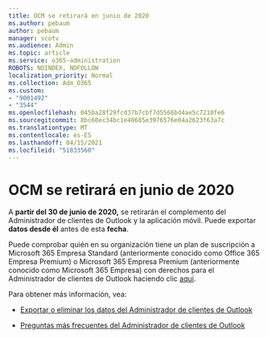 ```yaml
---
title: OCM se retirará en junio de 2020
ms.author: pebaum
author: pebaum
manager: scotv
ms.audience: Admin
ms.topic: article
ms.service: o365-administration
ROBOTS: NOINDEX, NOFOLLOW
localization_priority: Normal
ms.collection: Adm_O365
ms.custom:
- "9001492"
- "3544"
ms.openlocfilehash: 045ba28f29fcd37b7cbf7d5566bd4ae5c7210fe6
ms.sourcegitcommit: 8bc60ec34bc1e40685e3976576e04a2623f63a7c
ms.translationtype: MT
ms.contentlocale: es-ES
ms.lasthandoff: 04/15/2021
ms.locfileid: "51833560"
---
```

# <a name="ocm-to-be-retired-june-2020"></a>OCM se retirará en junio de 2020


A **partir del 30 de junio de 2020,** se retirarán el complemento del Administrador de clientes de Outlook y la aplicación móvil. Puede exportar  **datos desde él**  antes de esta  **fecha**.  

Puede comprobar quién en su organización tiene un plan de suscripción a Microsoft 365 Empresa Standard (anteriormente conocido como Office 365 Empresa Premium) o Microsoft 365 Empresa Premium (anteriormente conocido como Microsoft 365 Empresa) con derechos para el Administrador de clientes de Outlook haciendo clic [aquí](https://admin.microsoft.com/AdminPortal/Home?ref=/users).

Para obtener más información, vea:

- [Exportar o eliminar los datos del Administrador de clientes de Outlook](https://support.office.com/article/1a421cb4-e8de-4b44-bfb8-710b92820439)

- [Preguntas más frecuentes del Administrador de clientes de Outlook](https://techcommunity.microsoft.com/t5/outlook-customer-manager/faq-frequently-asked-questions-about-outlook-customer-manager/m-p/29680)
